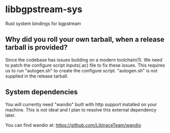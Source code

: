 # libbgpstream-sys
Rust system bindings for bgpstream


## Why did you roll your own tarball, when a release tarball is provided?
Since the codebase has issues building on a modern toolchain(1).
We need to patch the configure script inputs(.ac) file to fix these issues.
This requires us to run "autogen.sh" to create the configure script.
"autogen.sh" is not supplied in the release tarball.

## System dependencies

You will currently need "wandio" built with http support installed on your machine.
This is not ideal and I plan to resolve this external dependency later.

You can find wandio at:
https://github.com/LibtraceTeam/wandio
